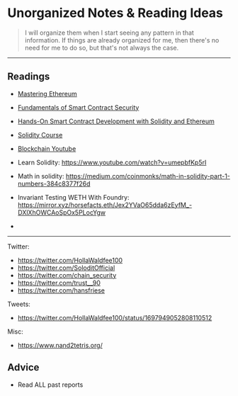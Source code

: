 # Unorganized Notes & Reading Ideas

> I will organize them when I start seeing any pattern in that information. If things are already organized for me, then there's no need for me to do so, but that's not always the case.

---

## Readings

- [Mastering Ethereum](https://g.co/kgs/5bDmZA)
- [Fundamentals of Smart Contract Security](https://g.co/kgs/jNPXrm)
- [Hands-On Smart Contract Development with Solidity and Ethereum](https://g.co/kgs/AvRxns)

- [Solidity Course](https://university.alchemy.com/overview/solidity)
- [Blockchain Youtube](https://www.youtube.com/watch?list=PLYwpaL_SFmcDFRupamGc-9zc-vQqvkQnn)
- Learn Solidity: https://www.youtube.com/watch?v=umepbfKp5rI
- Math in solidity: https://medium.com/coinmonks/math-in-solidity-part-1-numbers-384c8377f26d
- Invariant Testing WETH With Foundry: https://mirror.xyz/horsefacts.eth/Jex2YVaO65dda6zEyfM_-DXlXhOWCAoSpOx5PLocYgw
- 

---

Twitter:
- https://twitter.com/HollaWaldfee100
- https://twitter.com/SoloditOfficial
- https://twitter.com/chain_security
- https://twitter.com/trust__90
- https://twitter.com/hansfriese


Tweets:
- https://twitter.com/HollaWaldfee100/status/1697949052808110512


Misc:

- https://www.nand2tetris.org/



## Advice

- Read ALL past reports
